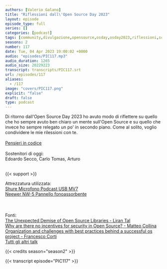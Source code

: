 ```yaml
---
authors: [Valerio Galano]
title: "Riflessioni dall\'Open Source Day 2023"
layout: episode
episode_type: full
series: []
categories: [podcast]
tags: [community,divulgazione,opensource,osday,osday2023,riflessioni,schrodingerhat]
seasons: 2
number: 117
date: Tue, 04 Apr 2023 19:00:02 +0000
audio: "episodes/PIC117.mp3"
audio_duration: 1265
audio_size: 20229223
transcript: transcripts/PIC117.srt
url: /episodes/117
aliases: 
  - /117
image: "covers/PIC117.png"
explicit: "false"
draft: false
type: podcast
---
```

Di ritorno dall'Open Source Day 2023 ho avuto modo di riflettere su quello che ho sempre avuto ben chiaro un mente sull'Open Source e su quello che invece ho sempre relegato un po' in secondo piano. Come al solito, voglio condividere le mie rilessioni con te.<br />
<br />
<a href="https://pensieriincodice.it/" target="_blank" rel="noreferrer noopener">Pensieri in codice</a><br />
<br />
Sostenitori di oggi:<br />
Edoardo Secco, Carlo Tomas, Arturo<br />
<br />


{{< support >}}

Attrezzatura utilizzata:<br />
<a href="https://amzn.to/3862ZRf" target="_blank" rel="noreferrer noopener">Shure Microfono Podcast USB MV7</a><br />
<a href="https://amzn.to/3rysTFP" target="_blank" rel="noreferrer noopener">Neewer NW-5 Pannello fonoassorbente</a><br />
<br />
<br />
<br />
Fonti:<br />
<a href="https://youtu.be/ijqCliQQvrY" target="_blank" rel="noreferrer noopener">The Unexpected Demise of Open Source Libraries - Liran Tal</a><br />
<a href="https://youtu.be/c37PWKBhDsI" target="_blank" rel="noreferrer noopener">Why are there no incentives for security in Open Source? - Matteo Collina</a><br />
<a href="https://youtu.be/vZXsv2Q7K_w" target="_blank" rel="noreferrer noopener">Organization and challenges with best practices behind a successful os project - Francesco Corti</a><br />
<a href="https://www.youtube.com/watch?v=ijqCliQQvrY&amp;list=PLdimn0ykJsMgr7XRkttwXuAjO1iLoCMmk" target="_blank" rel="noreferrer noopener">Tutti gli altri talk</a><br />


{{< credits season="season2" >}}

<!-- more -->

{{< transcript episode="PIC117" >}}